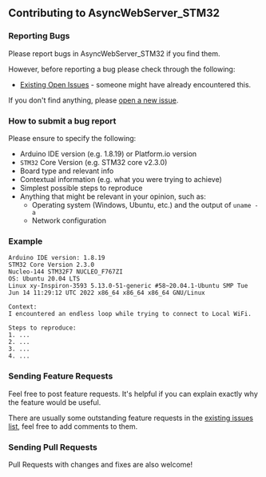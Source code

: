 ## Contributing to AsyncWebServer_STM32

### Reporting Bugs

Please report bugs in AsyncWebServer_STM32 if you find them.

However, before reporting a bug please check through the following:

* [Existing Open Issues](https://github.com/khoih-prog/AsyncWebServer_STM32/issues) - someone might have already encountered this.

If you don't find anything, please [open a new issue](https://github.com/khoih-prog/AsyncWebServer_STM32/issues/new).

### How to submit a bug report

Please ensure to specify the following:

* Arduino IDE version (e.g. 1.8.19) or Platform.io version
* `STM32` Core Version (e.g. STM32 core v2.3.0)
* Board type and relevant info
* Contextual information (e.g. what you were trying to achieve)
* Simplest possible steps to reproduce
* Anything that might be relevant in your opinion, such as:
  * Operating system (Windows, Ubuntu, etc.) and the output of `uname -a`
  * Network configuration


### Example

```
Arduino IDE version: 1.8.19
STM32 Core Version 2.3.0
Nucleo-144 STM32F7 NUCLEO_F767ZI
OS: Ubuntu 20.04 LTS
Linux xy-Inspiron-3593 5.13.0-51-generic #58~20.04.1-Ubuntu SMP Tue Jun 14 11:29:12 UTC 2022 x86_64 x86_64 x86_64 GNU/Linux

Context:
I encountered an endless loop while trying to connect to Local WiFi.

Steps to reproduce:
1. ...
2. ...
3. ...
4. ...
```
### Sending Feature Requests

Feel free to post feature requests. It's helpful if you can explain exactly why the feature would be useful.

There are usually some outstanding feature requests in the [existing issues list](https://github.com/khoih-prog/AsyncWebServer_STM32/issues?q=is%3Aopen+is%3Aissue+label%3Aenhancement), feel free to add comments to them.

### Sending Pull Requests

Pull Requests with changes and fixes are also welcome!


